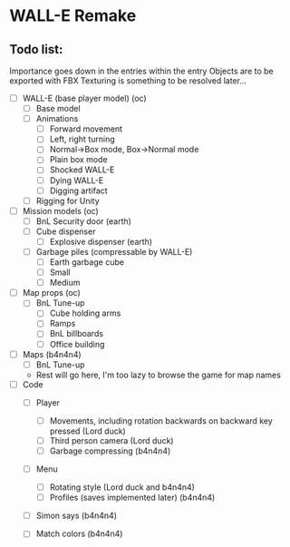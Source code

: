 # WALL-E Remake

## Todo list:
Importance goes down in the entries within the entry 
Objects are to be exported with FBX
Texturing is something to be resolved later...
- [ ] WALL-E (base player model) (oc)
  - [ ] Base model
  - [ ] Animations
	- [ ] Forward movement
	- [ ] Left, right turning 
	- [ ] Normal->Box mode, Box->Normal mode
	- [ ] Plain box mode
	- [ ] Shocked WALL-E
	- [ ] Dying WALL-E
	- [ ] Digging artifact
  - [ ] Rigging for Unity
- [ ] Mission models (oc)
  - [ ] BnL Security door (earth)
  - [ ] Cube dispenser
    - [ ] Explosive dispenser (earth)
  - [ ] Garbage piles (compressable by WALL-E)
    - [ ] Earth garbage cube
	- [ ] Small
	- [ ] Medium
- [ ] Map props (oc)
  - [ ] BnL Tune-up
    - [ ] Cube holding arms
	- [ ] Ramps 
	- [ ] BnL billboards
	- [ ] Office building
- [ ] Maps (b4n4n4)
  - [ ] BnL Tune-up
  - Rest will go here, I'm too lazy to browse the game for map names
- [ ] Code
  - [ ] Player
    - [ ] Movements, including rotation backwards on backward key pressed (Lord duck)
	- [ ] Third person camera (Lord duck)
    - [ ] Garbage compressing (b4n4n4)
  - [ ] Menu
    - [ ] Rotating style (Lord duck and b4n4n4)
    - [ ] Profiles (saves implemented later) (b4n4n4)
  - [ ] Simon says (b4n4n4)
  - [ ] Match colors (b4n4n4)
	